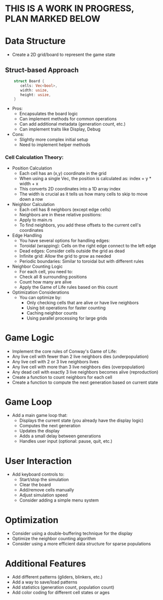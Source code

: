 # THIS IS A WORK IN PROGRESS, PLAN MARKED BELOW
# Data Structure
- Create a 2D grid/board to represent the game state

## Struct-based Approach
```rust
    struct Board {
       cells: Vec<bool>,
       width: usize,
       height: usize,
    }
```
- Pros:
    - Encapsulates the board logic
    - Can implement methods for common operations
    - Can add additional metadata (generation count, etc.)
    - Can implement traits like Display, Debug
- Cons:
    - Slightly more complex initial setup
    - Need to implement helper methods

### Cell Calculation Theory:
- Position Calculation
    - Each cell has an (x,y) coordinate in the grid
    - When using a single Vec<bool>, the position is calculated as: index = y * width + x
    - This converts 2D coordinates into a 1D array index
    - The width is crucial as it tells us how many cells to skip to move down a row
- Neighbor Calculation
    - Each cell has 8 neighbors (except edge cells)
    - Neighbors are in these relative positions:
    - Apply to main.rs
    - To find neighbors, you add these offsets to the current cell's coordinates
- Edge Handling
    - You have several options for handling edges:
    - Toroidal (wrapping): Cells on the right edge connect to the left edge
    - Dead edges: Consider cells outside the grid as dead
    - Infinite grid: Allow the grid to grow as needed
    - Periodic boundaries: Similar to toroidal but with different rules
- Neighbor Counting Logic
    - For each cell, you need to:
    - Check all 8 surrounding positions
    - Count how many are alive
    - Apply the Game of Life rules based on this count
- Optimization Considerations
    - You can optimize by:
        - Only checking cells that are alive or have live neighbors
        - Using bit operations for faster counting
        - Caching neighbor counts
        - Using parallel processing for large grids

# Game Logic
- Implement the core rules of Conway's Game of Life:
- Any live cell with fewer than 2 live neighbors dies (underpopulation)
- Any live cell with 2 or 3 live neighbors lives
- Any live cell with more than 3 live neighbors dies (overpopulation)
- Any dead cell with exactly 3 live neighbors becomes alive (reproduction)
- Create a function to count neighbors for each cell
- Create a function to compute the next generation based on current state

# Game Loop
- Add a main game loop that:
    - Displays the current state (you already have the display logic)
    - Computes the next generation
    - Updates the display
    - Adds a small delay between generations
    - Handles user input (optional: pause, quit, etc.)

# User Interaction
- Add keyboard controls to:
    - Start/stop the simulation
    - Clear the board
    - Add/remove cells manually
    - Adjust simulation speed
    - Consider adding a simple menu system

# Optimization
- Consider using a double-buffering technique for the display
- Optimize the neighbor counting algorithm
- Consider using a more efficient data structure for sparse populations

# Additional Features
- Add different patterns (gliders, blinkers, etc.)
- Add a way to save/load patterns
- Add statistics (generation count, population count)
- Add color coding for different cell states or ages
